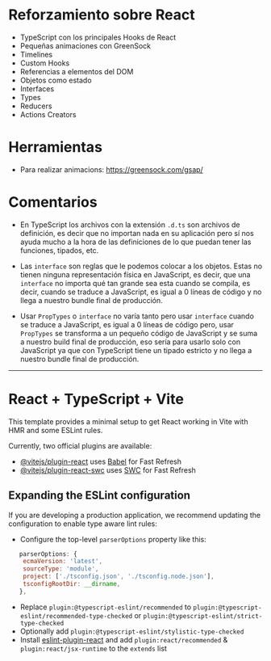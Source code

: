 # Reforzamiento sobre React

- TypeScript con los principales Hooks de React
- Pequeñas animaciones con GreenSock
- Timelines
- Custom Hooks
- Referencias a elementos del DOM
- Objetos como estado
- Interfaces
- Types
- Reducers
- Actions Creators

# Herramientas

- Para realizar animacions: https://greensock.com/gsap/

# Comentarios

- En TypeScript los archivos con la extensión `.d.ts` son archivos de definición, es decir que no importan nada en su aplicación pero sí nos ayuda mucho a la hora de las definiciones de lo que puedan tener las funciones, tipados, etc.

- Las `interface` son reglas que le podemos colocar a los objetos. Estas no tienen ninguna representación física en JavaScript, es decir, que una `interface` no importa qué tan grande sea esta cuando se compila, es decir, cuando se traduce a JavaScript, es igual a 0 líneas de código y no llega a nuestro bundle final de producción.

- Usar `PropTypes` o `interface` no varía tanto pero usar `interface` cuando se traduce a JavaScript, es igual a 0 líneas de código pero, usar `PropTypes` se transforma a un pequeño código de JavaScript y se suma a nuestro build final de producción, eso sería para usarlo solo con JavaScript ya que con TypeScript tiene un tipado estricto y no llega a nuestro bundle final de producción.

---

# React + TypeScript + Vite

This template provides a minimal setup to get React working in Vite with HMR and some ESLint rules.

Currently, two official plugins are available:

- [@vitejs/plugin-react](https://github.com/vitejs/vite-plugin-react/blob/main/packages/plugin-react/README.md) uses [Babel](https://babeljs.io/) for Fast Refresh
- [@vitejs/plugin-react-swc](https://github.com/vitejs/vite-plugin-react-swc) uses [SWC](https://swc.rs/) for Fast Refresh

## Expanding the ESLint configuration

If you are developing a production application, we recommend updating the configuration to enable type aware lint rules:

- Configure the top-level `parserOptions` property like this:

```js
   parserOptions: {
    ecmaVersion: 'latest',
    sourceType: 'module',
    project: ['./tsconfig.json', './tsconfig.node.json'],
    tsconfigRootDir: __dirname,
   },
```

- Replace `plugin:@typescript-eslint/recommended` to `plugin:@typescript-eslint/recommended-type-checked` or `plugin:@typescript-eslint/strict-type-checked`
- Optionally add `plugin:@typescript-eslint/stylistic-type-checked`
- Install [eslint-plugin-react](https://github.com/jsx-eslint/eslint-plugin-react) and add `plugin:react/recommended` & `plugin:react/jsx-runtime` to the `extends` list
